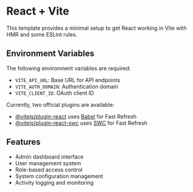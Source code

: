 # React + Vite

This template provides a minimal setup to get React working in Vite with HMR and some ESLint rules.

## Environment Variables

The following environment variables are required:

- `VITE_API_URL`: Base URL for API endpoints
- `VITE_AUTH_DOMAIN`: Authentication domain
- `VITE_CLIENT_ID`: OAuth client ID

Currently, two official plugins are available:

- [@vitejs/plugin-react](https://github.com/vitejs/vite-plugin-react/blob/main/packages/plugin-react/README.md) uses [Babel](https://babeljs.io/) for Fast Refresh
- [@vitejs/plugin-react-swc](https://github.com/vitejs/vite-plugin-react-swc) uses [SWC](https://swc.rs/) for Fast Refresh

## Features

- Admin dashboard interface
- User management system
- Role-based access control
- System configuration management
- Activity logging and monitoring
